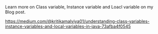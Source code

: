 Learn more on Class variable, Instance variable and Loacl variable on my Blog post.

https://medium.com/@kritikamalviya01/understanding-class-variables-instance-variables-and-local-variables-in-java-73afba4f0545
